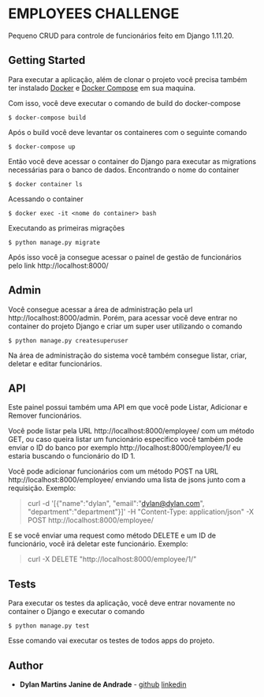 # EMPLOYEES CHALLENGE

Pequeno CRUD para controle de funcionários feito em Django 1.11.20.

## Getting Started

Para executar a aplicação, além de clonar o projeto você precisa também ter instalado [Docker](https://www.docker.com/) e [Docker Compose](https://docs.docker.com/compose/) em sua maquina.

Com isso, você deve executar o comando de build do docker-compose
```
$ docker-compose build
```

Após o build você deve levantar os containeres com o seguinte comando
```
$ docker-compose up
```

Então você deve acessar o container do Django para executar as migrations necessárias para o banco de dados.
Encontrando o nome do container
```
$ docker container ls
```
Acessando o container
```
$ docker exec -it <nome do container> bash
```
Executando as primeiras migrações
```
$ python manage.py migrate
```

Após isso você ja consegue acessar o painel de gestão de funcionários pelo link http://localhost:8000/

## Admin

Você consegue acessar a área de administração pela url http://localhost:8000/admin. Porém, para acessar você deve entrar no container do projeto Django e criar um super user utilizando o comando
```
$ python manage.py createsuperuser
```
Na área de administração do sistema você também consegue listar, criar, deletar e editar funcionários.

## API

Este painel possui também uma API em que você pode Listar, Adicionar e Remover funcionários.

Você pode listar pela URL http://localhost:8000/employee/ com um método GET, ou caso queira listar um funcionário especifico você também pode enviar o ID do banco por exemplo http://localhost:8000/employee/1/ eu estaria buscando o funcionário do ID 1.

Você pode adicionar funcionários com um método POST na URL http://localhost:8000/employee/ enviando uma lista de jsons junto com a requisição.
Exemplo:
> curl -d '[{"name":"dylan", "email":"dylan@dylan.com", "department":"department"}]' -H "Content-Type: application/json" -X POST http://localhost:8000/employee/

E se você enviar uma request como método DELETE e um ID de funcionário, você irá deletar este funcionário.
Exemplo:
> curl -X DELETE "http://localhost:8000/employee/1/"

## Tests

Para executar os testes da aplicação, você deve entrar novamente no container o Django e executar o comando
```
$ python manage.py test
```
Esse comando vai executar os testes de todos apps do projeto.

## Author

* **Dylan Martins Janine de Andrade** - [github](https://github.com/dylanmartins) [linkedin](https://www.linkedin.com/in/dylan-m-j-andrade/)


